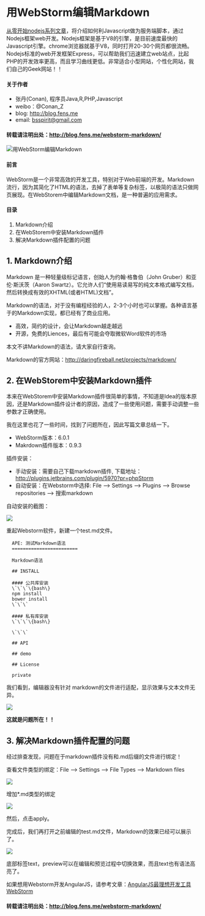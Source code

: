 用WebStorm编辑Markdown
=========

[从零开始nodejs系列文章](http://blog.fens.me/series-nodejs/)，将介绍如何利Javascript做为服务端脚本，通过Nodejs框架web开发。Nodejs框架是基于V8的引擎，是目前速度最快的Javascript引擎。chrome浏览器就基于V8，同时打开20-30个网页都很流畅。Nodejs标准的web开发框架Express，可以帮助我们迅速建立web站点，比起PHP的开发效率更高，而且学习曲线更低。非常适合小型网站，个性化网站，我们自己的Geek网站！！

#### 关于作者

+ 张丹(Conan), 程序员Java,R,PHP,Javascript
+ weibo：@Conan_Z
+ blog: http://blog.fens.me
+ email: bsspirit@gmail.com

#### 转载请注明出处：http://blog.fens.me/webstorm-markdown/

![用WebStorm编辑Markdown](http://blog.fens.me/wp-content/uploads/2014/02/webstorm-markdown-title.png)

#### 前言

WebStorm是一个非常高效的开发工具，特别对于Web前端的开发。Markdown流行，因为其简化了HTML的语法，去掉了表单等复杂标签，以极简的语法只做网页展现。在WebStorem中编辑Markdown文档，是一种普遍的应用需求。

#### 目录

1. Markdown介绍
2. 在WebStorem中安装Markdown插件
3. 解决Markdown插件配置的问题

## 1. Markdown介绍

Markdown 是一种轻量级标记语言，创始人为约翰·格鲁伯（John Gruber）和亚伦·斯沃茨（Aaron Swartz）。它允许人们“使用易读易写的纯文本格式编写文档，然后转换成有效的XHTML(或者HTML)文档”。

Markdown的语法，对于没有编程经验的人，2-3个小时也可以掌握。各种语言基于的Markdown实现，都已经有了商业应用。

* 高效，简约的设计，会让Markdown越走越远
* 开源，免费的Liences，最后有可能会夺取微软Word软件的市场

本文不讲Markdown的语法，请大家自行查询。

Markdown的官方网站：http://daringfireball.net/projects/markdown/

## 2. 在WebStorem中安装Markdown插件

本来在WebStorem中安装Markdown插件很简单的事情，不知道是Idea的版本原因，还是Markdown插件设计者的原因，造成了一些使用问题，需要手动调整一些参数才正确使用。

我在这里也花了一些时间，找到了问题所在，因此写篇文章总结一下。

* WebStorm版本：6.0.1
* Makrdown插件版本：0.9.3

插件安装：

* 手动安装：需要自己下载markdown插件, 下载地址：http://plugins.jetbrains.com/plugin/5970?pr=phpStorm
* 自动安装：在Webstorm中选择: File –> Settings –> Plugins –> Browse repositories –> 搜索markdown

自动安装的截图：

![](http://blog.fens.me/wp-content/uploads/2014/02/webstorm-install.png)

重起Webstorm软件，新建一个test.md文件。

```{bash}
  APE: 测试Markdown语法
  ========================
  
  Markdown语法
  
  ## INSTALL
  
  #### 公共库安装
  \`\`\`\{bash\}
  npm install
  bower install
  \`\`\`
  
  #### 私有库安装
  \`\`\`\{bash\}

  \`\`\`
  
  ## API
  
  ## demo
  
  ## License
  
  private
```

我们看到，编辑器没有针对 markdown的文件进行适配，显示效果与文本文件无异。

![](http://blog.fens.me/wp-content/uploads/2014/02/markdown-txt.png)

**这就是问题所在！！**

## 3. 解决Markdown插件配置的问题

经过排查发现，问题在于markdown插件没有和.md后缀的文件进行绑定！

查看文件类型的绑定：File –> Settings –> File Types –> Markdown files

![](http://blog.fens.me/wp-content/uploads/2014/02/markdown-files-old.png)

增加*.md类型的绑定

![](http://blog.fens.me/wp-content/uploads/2014/02/markdown-files-add.png)

然后，点击apply。

完成后，我们再打开之前编辑的test.md文件，Markdown的效果已经可以展示了。

![](http://blog.fens.me/wp-content/uploads/2014/02/markdown-show.png)

底部标签text，preview可以在编辑和预览过程中切换效果，而且text也有语法高亮了。

如果想用Webstorm开发AngularJS，请参考文章：[AngularJS最理想开发工具WebStorm](http://blog.fens.me/angularjs-webstorm-ide/)

#### 转载请注明出处：http://blog.fens.me/webstorm-markdown/


